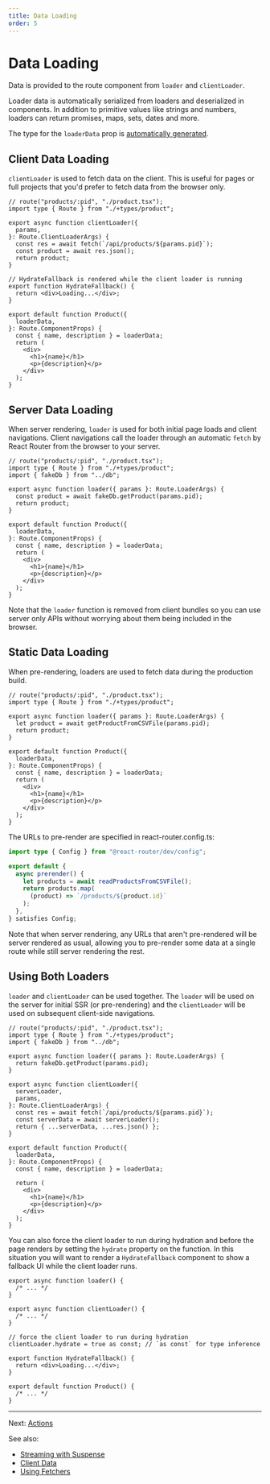```yaml
---
title: Data Loading
order: 5
---
```


# Data Loading

Data is provided to the route component from `loader` and `clientLoader`.

Loader data is automatically serialized from loaders and deserialized in components. In addition to primitive values like strings and numbers, loaders can return promises, maps, sets, dates and more.

The type for the `loaderData` prop is [automatically generated][type-safety].

## Client Data Loading

`clientLoader` is used to fetch data on the client. This is useful for pages or full projects that you'd prefer to fetch data from the browser only.

```tsx filename=app/product.tsx
// route("products/:pid", "./product.tsx");
import type { Route } from "./+types/product";

export async function clientLoader({
  params,
}: Route.ClientLoaderArgs) {
  const res = await fetch(`/api/products/${params.pid}`);
  const product = await res.json();
  return product;
}

// HydrateFallback is rendered while the client loader is running
export function HydrateFallback() {
  return <div>Loading...</div>;
}

export default function Product({
  loaderData,
}: Route.ComponentProps) {
  const { name, description } = loaderData;
  return (
    <div>
      <h1>{name}</h1>
      <p>{description}</p>
    </div>
  );
}
```

## Server Data Loading

When server rendering, `loader` is used for both initial page loads and client navigations. Client navigations call the loader through an automatic `fetch` by React Router from the browser to your server.

```tsx filename=app/product.tsx
// route("products/:pid", "./product.tsx");
import type { Route } from "./+types/product";
import { fakeDb } from "../db";

export async function loader({ params }: Route.LoaderArgs) {
  const product = await fakeDb.getProduct(params.pid);
  return product;
}

export default function Product({
  loaderData,
}: Route.ComponentProps) {
  const { name, description } = loaderData;
  return (
    <div>
      <h1>{name}</h1>
      <p>{description}</p>
    </div>
  );
}
```

Note that the `loader` function is removed from client bundles so you can use server only APIs without worrying about them being included in the browser.

## Static Data Loading

When pre-rendering, loaders are used to fetch data during the production build.

```tsx filename=app/product.tsx
// route("products/:pid", "./product.tsx");
import type { Route } from "./+types/product";

export async function loader({ params }: Route.LoaderArgs) {
  let product = await getProductFromCSVFile(params.pid);
  return product;
}

export default function Product({
  loaderData,
}: Route.ComponentProps) {
  const { name, description } = loaderData;
  return (
    <div>
      <h1>{name}</h1>
      <p>{description}</p>
    </div>
  );
}
```

The URLs to pre-render are specified in react-router.config.ts:

```ts filename=react-router.config.ts
import type { Config } from "@react-router/dev/config";

export default {
  async prerender() {
    let products = await readProductsFromCSVFile();
    return products.map(
      (product) => `/products/${product.id}`
    );
  },
} satisfies Config;
```

Note that when server rendering, any URLs that aren't pre-rendered will be server rendered as usual, allowing you to pre-render some data at a single route while still server rendering the rest.

## Using Both Loaders

`loader` and `clientLoader` can be used together. The `loader` will be used on the server for initial SSR (or pre-rendering) and the `clientLoader` will be used on subsequent client-side navigations.

```tsx filename=app/product.tsx
// route("products/:pid", "./product.tsx");
import type { Route } from "./+types/product";
import { fakeDb } from "../db";

export async function loader({ params }: Route.LoaderArgs) {
  return fakeDb.getProduct(params.pid);
}

export async function clientLoader({
  serverLoader,
  params,
}: Route.ClientLoaderArgs) {
  const res = await fetch(`/api/products/${params.pid}`);
  const serverData = await serverLoader();
  return { ...serverData, ...res.json() };
}

export default function Product({
  loaderData,
}: Route.ComponentProps) {
  const { name, description } = loaderData;

  return (
    <div>
      <h1>{name}</h1>
      <p>{description}</p>
    </div>
  );
}
```

You can also force the client loader to run during hydration and before the page renders by setting the `hydrate` property on the function. In this situation you will want to render a `HydrateFallback` component to show a fallback UI while the client loader runs.

```tsx filename=app/product.tsx
export async function loader() {
  /* ... */
}

export async function clientLoader() {
  /* ... */
}

// force the client loader to run during hydration
clientLoader.hydrate = true as const; // `as const` for type inference

export function HydrateFallback() {
  return <div>Loading...</div>;
}

export default function Product() {
  /* ... */
}
```

---

Next: [Actions](./actions)

See also:

- [Streaming with Suspense](../../how-to/suspense)
- [Client Data](../../how-to/client-data)
- [Using Fetchers](../../how-to/fetchers#loading-data)

[advanced_data_fetching]: ../tutorials/advanced-data-fetching
[data]: ../../api/react-router/data
[type-safety]: ../../explanation/type-safety
